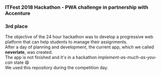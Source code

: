 ### ITFest 2018 Hackathon - PWA challenge in partnership with Accenture
### 3rd place
The objective of the 24 hour hackathon was to develop a progressive web platform that can help students to manage their assignments. <br>
After a day of planning and development, the current app, which we called **neverlate**, was created. <br>
The app is not finished and it's in a hackathon *implement-as-much-as-you-can* state :smile: <br>
We used this repository during the competition day.
